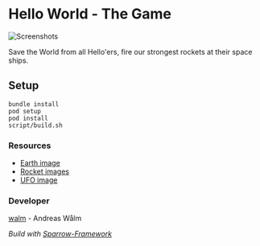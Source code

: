 Hello World - The Game
=====================

![Screenshots](https://raw.github.com/walm/helloworld-game/master/screenshots.jpg)

Save the World from all Hello'ers, fire our strongest rockets at their space ships.

## Setup

    bundle install
    pod setup
    pod install
    script/build.sh

### Resources

 * [Earth image](http://jootix.com/wallpaper/1189)
 * [Rocket images](http://graphicriver.net/item/rocket-ships/2698901)
 * [UFO image](http://graphicriver.net/item/flying-saucer-photoshop-psd/2291619?sso)

### Developer

[walm](https://github.com/walm) - Andreas Wålm

*Build with [Sparrow-Framework](https://github.com/PrimaryFeather/Sparrow-Framework)*
